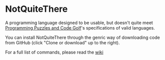 # NotQuiteThere

A programming language designed to be usable, but doesn't quite meet [Programming Puzzles and Code Golf](https://codegolf.stackexchange.com/)'s specifications of valid languages.

You can install NotQuiteThere through the genric way of downloading code from GitHub (click "Clone or download" up to the right).

For a full list of commands, please read the [wiki](https://github.com/SatansSon/NotQuiteThere/wiki)
